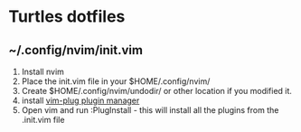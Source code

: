 # Turtles dotfiles

## ~/.config/nvim/init.vim
1. Install nvim
2. Place the init.vim file in your $HOME/.config/nvim/ 
3. Create $HOME/.config/nvim/undodir/ or other location if you modified it.
4. install [vim-plug plugin manager](https://github.com/junegunn/vim-plug) 
5. Open vim and run :PlugInstall - this will install all the plugins from the .init.vim file

